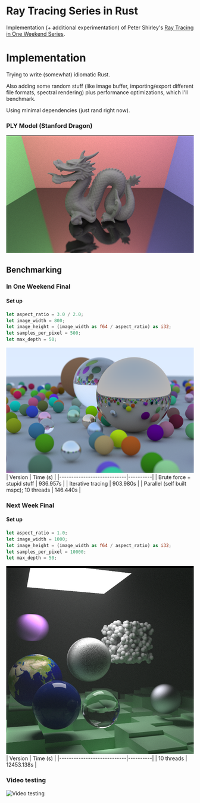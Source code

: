 # Ray Tracing Series in Rust

Implementation (+ additional experimentation) of Peter Shirley's [Ray Tracing in One Weekend Series](https://raytracing.github.io/).

# Implementation

Trying to write (somewhat) idiomatic Rust.

Also adding some random stuff (like image buffer, importing/export different file formats, spectral rendering) plus performance optimizations, which I'll benchmark.

Using minimal dependencies (just rand right now).

### PLY Model (Stanford Dragon)
![Stanford Dragon](/images/stanford_dragon.png)

## Benchmarking
### In One Weekend Final
#### Set up
```Rust
let aspect_ratio = 3.0 / 2.0;
let image_width = 800;
let image_height = (image_width as f64 / aspect_ratio) as i32;
let samples_per_pixel = 500;
let max_depth = 50;
```
![Ray Tracing in One Week Final Image](/images/book1.png)
| Version                    | Time (s) |
|----------------------------|----------|
| Brute force + stupid stuff | 936.957s |
| Iterative tracing          | 903.980s |
| Parallel (self built mspc); 10 threads | 146.440s |

### Next Week Final
#### Set up
```Rust
let aspect_ratio = 1.0;
let image_width = 1000;
let image_height = (image_width as f64 / aspect_ratio) as i32;
let samples_per_pixel = 10000;
let max_depth = 50;
```
![Ray Tracing in One Week Final Image](/images/book2.png)
| Version                    | Time (s) |
|----------------------------|----------|
| 10 threads | 12453.138s |

### Video testing
![Video testing](/images/bouncing.gif)

